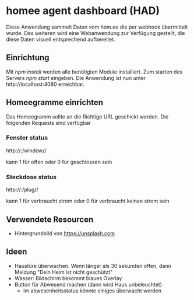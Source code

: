 # homee agent dashboard (HAD)

Diese Anwendung sammelt Daten vom hom.ee die per webhook übermittelt wurde. Des weiteren wird eine Webanwendung zur Verfügung gestellt, die diese Daten visuell entsprechend aufbereitet.

## Einrichtung

Mit *npm install* werden alle benötigten Module installiert. Zum starten des Servers *npm start* eingeben.
Die Anwendung ist nun unter http://localhost:4080 erreichbar.

## Homeegramme einrichten

Das Homeegramm sollte an die Richtige URL geschickt werden. Die folgenden Requests sind verfügbar

### Fenster status
http://<url>:<port>/window/<name>/<status>

<status> kann 1 für offen oder 0 für geschlossen sein

### Steckdose status
http://<url>:<port>/plug/<name>/<status>

<status> kann 1 für verbraucht strom oder 0 für verbraucht keinen strom sein

## Verwendete Resourcen

* Hintergrundbild von https://unsplash.com


## Ideen

* Haustüre überwachen. Wenn länger als 30 sekunden offen, dann Meldung "Dein Heim ist nicht geschützt"
* Wasser: Bildschirm bekommt blaues Overlay
* Button für Abwesend machen (dann wird Haus unbeleuchtet)
    * im abwesenheitsstatus könnte einiges überwacht werden
